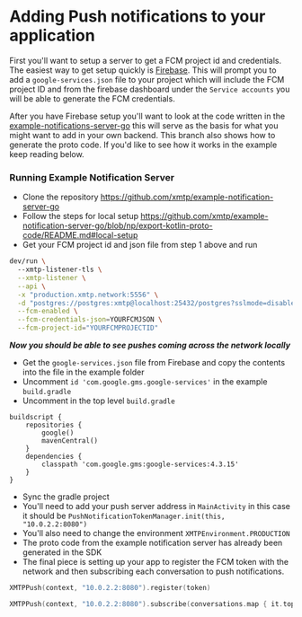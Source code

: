 # Adding Push notifications to your application

First you'll want to setup a server to get a FCM project id and credentials. The easiest way to get setup quickly is [Firebase](https://console.firebase.google.com/). This will prompt you to add a `google-services.json` file to your project which will include the FCM project ID and from the firebase dashboard under the `Service accounts` you will be able to generate the FCM credentials.

After you have Firebase setup you'll want to look at the code written in the [example-notifications-server-go](https://github.com/xmtp/example-notification-server-go/tree/np/export-kotlin-proto-code) this will serve as the basis for what you might want to add in your own backend. This branch also shows how to generate the proto code. If you'd like to see how it works in the example keep reading below.

### Running Example Notification Server

- Clone the repository https://github.com/xmtp/example-notification-server-go
- Follow the steps for local setup https://github.com/xmtp/example-notification-server-go/blob/np/export-kotlin-proto-code/README.md#local-setup
- Get your FCM project id and json file from step 1 above and run
```bash
dev/run \                                                                                                                                                                                                                              ✘ 1
  --xmtp-listener-tls \
  --xmtp-listener \
  --api \
  -x "production.xmtp.network:5556" \
  -d "postgres://postgres:xmtp@localhost:25432/postgres?sslmode=disable" \
  --fcm-enabled \
  --fcm-credentials-json=YOURFCMJSON \
  --fcm-project-id="YOURFCMPROJECTID"
  ```
***Now you should be able to see pushes coming across the network locally***
- Get the `google-services.json` file from Firebase and copy the contents into the file in the example folder
- Uncomment `id 'com.google.gms.google-services'` in the example `build.gradle`
- Uncomment in the top level `build.gradle`
```
buildscript {
    repositories {
        google()
        mavenCentral()
    }
    dependencies {
        classpath 'com.google.gms:google-services:4.3.15'
    }
}
```
- Sync the gradle project
- You'll need to add your push server address in `MainActivity` in this case it should be `PushNotificationTokenManager.init(this, "10.0.2.2:8080")`
- You'll also need to change the environment `XMTPEnvironment.PRODUCTION`
- The proto code from the example notification server has already been generated in the SDK
- The final piece is setting up your app to register the FCM token with the network and then subscribing each conversation to push notifications.

```kotlin
XMTPPush(context, "10.0.2.2:8080").register(token)
```

```kotlin
XMTPPush(context, "10.0.2.2:8080").subscribe(conversations.map { it.topic })
```



